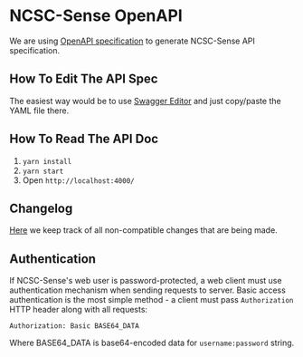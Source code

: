 # NCSC-Sense OpenAPI

We are using
[OpenAPI specification](https://swagger.io/docs/specification/about/)
to generate NCSC-Sense API specification.

## How To Edit The API Spec

The easiest way would be to use
[Swagger Editor](http://editor.swagger.io/)
and just copy/paste the YAML file there.

## How To Read The API Doc

1. `yarn install`
2. `yarn start`
3. Open `http://localhost:4000/`

## Changelog

[Here](CHANGELOG.md) we keep track of all non-compatible changes that are being
made.

## Authentication

If NCSC-Sense's web user is password-protected, a web client must use
authentication mechanism when sending requests to server.  Basic access
authentication is the most simple method - a client must pass `Authorization`
HTTP header along with all requests:

```http
Authorization: Basic BASE64_DATA
```

Where BASE64_DATA is base64-encoded data for `username:password` string.
